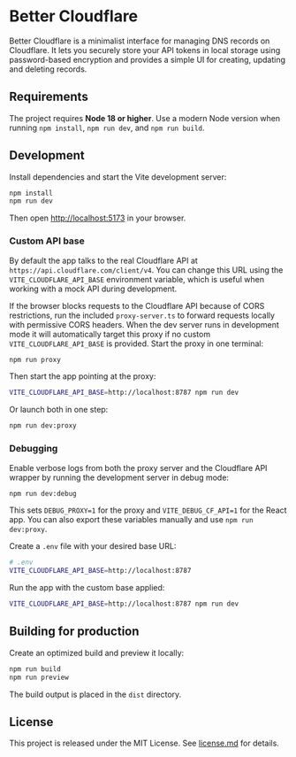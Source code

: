 # Better Cloudflare

Better Cloudflare is a minimalist interface for managing DNS records on Cloudflare. It lets you securely store your API tokens in local storage using password-based encryption and provides a simple UI for creating, updating and deleting records.

## Requirements

The project requires **Node 18 or higher**. Use a modern Node version when running
`npm install`, `npm run dev`, and `npm run build`.


## Development

Install dependencies and start the Vite development server:

```bash
npm install
npm run dev
```

Then open <http://localhost:5173> in your browser.

### Custom API base

By default the app talks to the real Cloudflare API at
`https://api.cloudflare.com/client/v4`. You can change this URL using the
`VITE_CLOUDFLARE_API_BASE` environment variable, which is useful when working
with a mock API during development.

If the browser blocks requests to the Cloudflare API because of CORS
restrictions, run the included `proxy-server.ts` to forward requests
locally with permissive CORS headers. When the dev server runs in
development mode it will automatically target this proxy if no custom
`VITE_CLOUDFLARE_API_BASE` is provided. Start the proxy in one terminal:


```bash
npm run proxy
```

Then start the app pointing at the proxy:

```bash
VITE_CLOUDFLARE_API_BASE=http://localhost:8787 npm run dev
```

Or launch both in one step:

```bash
npm run dev:proxy
```

### Debugging

Enable verbose logs from both the proxy server and the Cloudflare API wrapper by running the development server in debug mode:

```bash
npm run dev:debug
```

This sets `DEBUG_PROXY=1` for the proxy and `VITE_DEBUG_CF_API=1` for the React app. You can also export these variables manually and use `npm run dev:proxy`.

Create a `.env` file with your desired base URL:

```bash
# .env
VITE_CLOUDFLARE_API_BASE=http://localhost:8787
```

Run the app with the custom base applied:

```bash
VITE_CLOUDFLARE_API_BASE=http://localhost:8787 npm run dev
```

## Building for production

Create an optimized build and preview it locally:

```bash
npm run build
npm run preview
```

The build output is placed in the `dist` directory.

## License

This project is released under the MIT License. See [license.md](license.md) for details.
